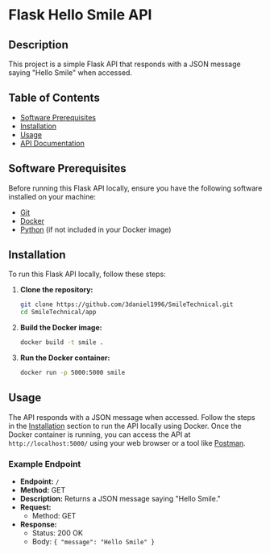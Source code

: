 # Flask Hello Smile API

## Description

This project is a simple Flask API that responds with a JSON message saying "Hello Smile" when accessed.

## Table of Contents

- [Software Prerequisites](#software-prerequisites)
- [Installation](#installation)
- [Usage](#usage)
- [API Documentation](#api-documentation)

## Software Prerequisites

Before running this Flask API locally, ensure you have the following software installed on your machine:

- [Git](https://git-scm.com/)
- [Docker](https://www.docker.com/)
- [Python](https://www.python.org/) (if not included in your Docker image)

## Installation

To run this Flask API locally, follow these steps:

1. **Clone the repository:**
    ```bash
    git clone https://github.com/3daniel1996/SmileTechnical.git
    cd SmileTechnical/app
    ```

2. **Build the Docker image:**
    ```bash
    docker build -t smile .
    ```

3. **Run the Docker container:**
    ```bash
    docker run -p 5000:5000 smile
    ```

## Usage

The API responds with a JSON message when accessed. Follow the steps in the [Installation](#installation) section to run the API locally using Docker. Once the Docker container is running, you can access the API at `http://localhost:5000/` using your web browser or a tool like [Postman](https://www.postman.com/).

### Example Endpoint

- **Endpoint:** `/`
- **Method:** GET
- **Description:** Returns a JSON message saying "Hello Smile."
- **Request:**
  - Method: GET
- **Response:**
  - Status: 200 OK
  - Body: `{ "message": "Hello Smile" }`
